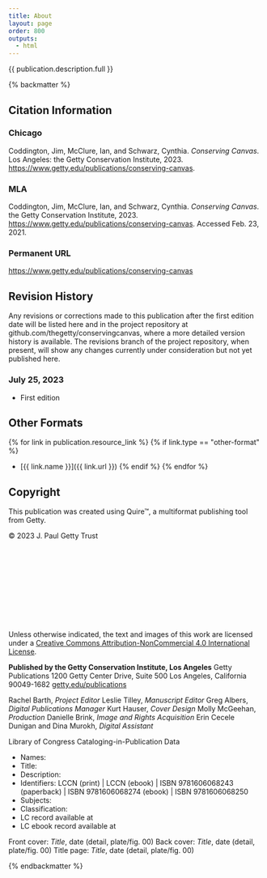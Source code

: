 ```yaml
---
title: About
layout: page
order: 800
outputs:
  - html
---
```


{{ publication.description.full }}

{% backmatter %}

## Citation Information

### Chicago

Coddington, Jim, McClure, Ian, and Schwarz, Cynthia. *Conserving Canvas*. Los Angeles: the Getty Conservation Institute, 2023. https://www.getty.edu/publications/conserving-canvas.

### MLA
Coddington, Jim, McClure, Ian, and Schwarz, Cynthia. *Conserving Canvas*. the Getty Conservation Institute, 2023. https://www.getty.edu/publications/conserving-canvas. Accessed <span class="cite-current-date">Feb. 23, 2021</span>.

### Permanent URL

https://www.getty.edu/publications/conserving-canvas

## Revision History

Any revisions or corrections made to this publication after the first edition date will be listed here and in the project repository at github.com/thegetty/conservingcanvas, where a more detailed version history is available. The revisions branch of the project repository, when present, will show any changes currently under consideration but not yet published here.

### July 25, 2023

  - First edition

## Other Formats

{% for link in publication.resource_link %}
{% if link.type == "other-format" %}
- [{{ link.name }}]({{ link.url }})
{% endif %}
{% endfor %}

## Copyright

This publication was created using Quire™, a multiformat publishing tool from Getty.

© 2023 J. Paul Getty Trust


<svg class="quire-copyright__icon">
<switch>
  <use xlink:href="#cc"></use>
</switch>
<switch>
  <use xlink:href="#cc-by"></use>
</switch>
<switch>
  <use xlink:href="#cc-by-nc"></use>
  <foreignObject width="135" height="30">
      <img src="../img/icons/cc-by-nc.png" alt="CC BY-NC" />
  </foreignObject>
</switch>
</svg>


Unless otherwise indicated, the text and images of this work are licensed under a [Creative Commons Attribution-NonCommercial 4.0 International License](https://creativecommons.org/licenses/by-nc/4.0/).

**Published by the Getty Conservation Institute, Los Angeles**
Getty Publications
1200 Getty Center Drive, Suite 500
Los Angeles, California 90049-1682
[getty.edu/publications](http://www.getty.edu/publications/)

Rachel Barth, *Project Editor*
Leslie Tilley, *Manuscript Editor*
Greg Albers, *Digital Publications Manager*
Kurt Hauser, *Cover Design*
Molly McGeehan, *Production*
Danielle Brink, *Image and Rights Acquisition*
Erin Cecele Dunigan and Dina Murokh, *Digital Assistant*

<div class="cip-data">

Library of Congress Cataloging-in-Publication Data

- Names:
- Title:
- Description:
- Identifiers: LCCN  (print) | LCCN (ebook) | ISBN
   9781606068243 (paperback) | ISBN 9781606068274 (ebook) | ISBN
   9781606068250
- Subjects:
- Classification:
- LC record available at
- LC ebook record available at

</div>

Front cover: *Title*, date (detail, plate/fig. 00)
Back cover: *Title*, date (detail, plate/fig. 00)
Title page: *Title*, date (detail, plate/fig. 00)

{% endbackmatter %}